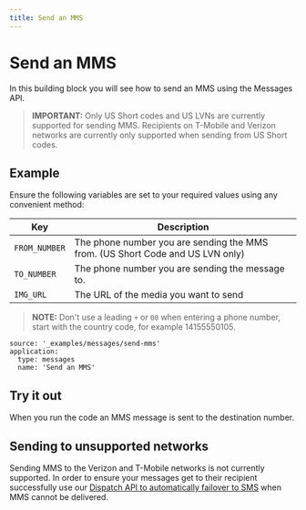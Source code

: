 ```yaml
---
title: Send an MMS
---
```


# Send an MMS

In this building block you will see how to send an MMS using the Messages API.

> **IMPORTANT:** Only US Short codes and US LVNs are currently supported for sending MMS. Recipients on T-Mobile and Verizon networks are currently only supported when sending from US Short codes.

## Example

Ensure the following variables are set to your required values using any convenient method:

| Key           | Description                                                                                                 |
| ------------- | ----------------------------------------------------------------------------------------------------------- |
| `FROM_NUMBER` | The phone number you are sending the MMS from. (US Short Code and US LVN only)                              |
| `TO_NUMBER`   | The phone number you are sending the message to. |
| `IMG_URL`     | The URL of the media you want to send                                                                       |

> **NOTE:** Don't use a leading `+` or `00` when entering a phone number, start with the country code, for example 14155550105.

```building_blocks
source: '_examples/messages/send-mms'
application:
  type: messages
  name: 'Send an MMS'
```

## Try it out

When you run the code an MMS message is sent to the destination number.

## Sending to unsupported networks
Sending MMS to the Verizon and T-Mobile networks is not currently supported. In order to ensure your messages get to their recipient successfully use our [Dispatch API to automatically failover to SMS](/dispatch/building-blocks/send-an-mms-with-failover) when MMS cannot be delivered.